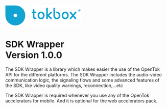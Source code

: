 ![logo](./tokbox-logo.png)

# SDK Wrapper<br/>Version 1.0.0

The SDK Wrapper is a library which makes easier the use of the OpenTok API for the different platforms. 
The SDK Wrapper includes the audio-video communication logic, the signaling flows and some advanced features of the SDK, like video quality warnings, reconnection,...etc

The SDK Wrapper is required whenever you use any of the OpenTok accelerators for mobile. And it is optional for the web accelerators pack. 
